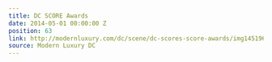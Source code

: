 ```yaml
---
title: DC SCORE Awards
date: 2014-05-01 00:00:00 Z
position: 63
link: http://modernluxury.com/dc/scene/dc-scores-score-awards/img145196
source: Modern Luxury DC
---
```


